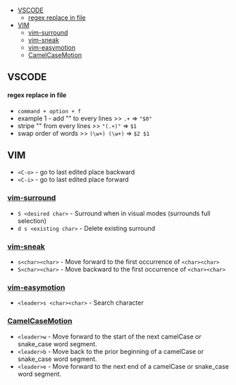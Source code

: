 - [VSCODE](#vscode)
    - [regex replace in file](#regex-replace-in-file)
- [VIM](#vim)
  - [vim-surround](#vim-surround)
  - [vim-sneak](#vim-sneak)
  - [vim-easymotion](#vim-easymotion)
  - [CamelCaseMotion](#camelcasemotion)

## VSCODE

#### regex replace in file

- `command + option + f`
- example 1 - add "" to every lines >> `.+` => `"$0"`
- stripe "" from every lines >> `"(.+)"` => `$1`
- swap order of words >> `(\w+) (\w+)` => `$2 $1`


## VIM

- `<C-o>` - go to last edited place backward
- `<C-i>` - go to last edited place forward

### [vim-surround](https://github.com/tpope/vim-surround)

- `S <desired char>` - Surround when in visual modes (surrounds full selection)
- `d s <existing char>` - Delete existing surround

### [vim-sneak](https://github.com/justinmk/vim-sneak)

- `s<char><char>` - Move forward to the first occurrence of `<char><char>`
- `S<char><char>` - Move backward to the first occurrence of `<char><char>`

### [vim-easymotion](https://github.com/easymotion/vim-easymotion)

- `<leader>s <char><char>` - Search character

### [CamelCaseMotion](https://github.com/bkad/CamelCaseMotion)

- `<leader>w` - Move forward to the start of the next camelCase or snake_case word segment.
- `<leader>b` - Move back to the prior beginning of a camelCase or snake_case word segment.
- `<leader>e` - Move forward to the next end of a camelCase or snake_case word segment.
